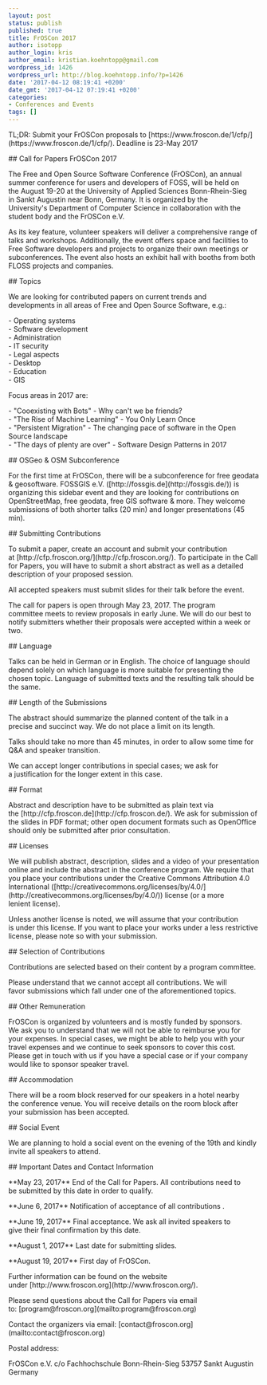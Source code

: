 ```yaml
---
layout: post
status: publish
published: true
title: FrOSCon 2017
author: isotopp
author_login: kris
author_email: kristian.koehntopp@gmail.com
wordpress_id: 1426
wordpress_url: http://blog.koehntopp.info/?p=1426
date: '2017-04-12 08:19:41 +0200'
date_gmt: '2017-04-12 07:19:41 +0200'
categories:
- Conferences and Events
tags: []
---
```

<p>TL;DR: Submit your FrOSCon proposals to&nbsp;[https://www.froscon.de/1/cfp/](https://www.froscon.de/1/cfp/). Deadline is 23-May 2017</p>
<p>## Call for Papers FrOSCon 2017</p>
<p>The Free and Open Source Software Conference (FrOSCon), an annual summer&nbsp;conference for users and developers of FOSS, will be held on the&nbsp;August 19-20 at the University of Applied Sciences Bonn-Rhein-Sieg in&nbsp;Sankt Augustin near Bonn, Germany. It is organized by the University's&nbsp;Department of Computer Science in collaboration with the student body and&nbsp;the FrOSCon e.V.</p>
<p>As its key feature, volunteer speakers will deliver a comprehensive range&nbsp;of talks and workshops. Additionally, the event offers space and&nbsp;facilities to Free Software developers and projects to organize their own&nbsp;meetings or subconferences. The event also hosts an exhibit hall with&nbsp;booths from both FLOSS projects and companies. <!--more--></p>
<p>## Topics</p>
<p>We are looking for contributed papers on current trends and developments&nbsp;in all areas of Free and Open Source Software, e.g.:</p>
<p>- Operating systems<br />
- Software development<br />
- Administration<br />
- IT security<br />
- Legal aspects<br />
- Desktop<br />
- Education<br />
- GIS</p>
<p>Focus areas in 2017 are:</p>
<p>- "Cooexisting with Bots" - Why can't we be friends?<br />
- "The Rise of Machine Learning" - You Only Learn Once<br />
- "Persistent Migration" - The changing pace of software in the Open Source landscape<br />
- "The days of plenty are over" - Software Design Patterns in 2017</p>
<p>## OSGeo & OSM Subconference</p>
<p>For the first time at FrOSCon, there will be a subconference for free&nbsp;geodata & geosoftware. FOSSGIS e.V. ([http://fossgis.de](http://fossgis.de/)) is organizing this&nbsp;sidebar event and they are looking for contributions on OpenStreetMap,&nbsp;free geodata, free GIS software & more. They welcome submissions of both&nbsp;shorter talks (20 min) and longer presentations (45 min).</p>
<p>## Submitting Contributions</p>
<p>To submit a paper, create an account and submit your contribution at&nbsp;[http://cfp.froscon.org/](http://cfp.froscon.org/). To participate in the Call for Papers, you will&nbsp;have to submit a short abstract as well as a detailed description of your&nbsp;proposed session.</p>
<p>All accepted speakers must submit slides for their talk before the event.</p>
<p>The call for papers is open through May 23, 2017. The program committee&nbsp;meets to review proposals in early June. We will do our best to notify&nbsp;submitters whether their proposals were accepted within a week or two.</p>
<p>## Language</p>
<p>Talks can be held in German or in English. The choice of&nbsp;language should depend solely on which language is more suitable for&nbsp;presenting the chosen topic. Language of submitted texts and the resulting&nbsp;talk should be the same.</p>
<p>## Length of the Submissions</p>
<p>The abstract should summarize the planned content of the talk in a precise&nbsp;and succinct way. We do not place a limit on its length.</p>
<p>Talks should take no more than 45 minutes, in order to allow some time&nbsp;for Q&A and speaker transition.</p>
<p>We can accept longer contributions in special cases; we ask for a&nbsp;justification for the longer extent in this case.</p>
<p>## Format</p>
<p>Abstract and description have to be submitted as plain text via the&nbsp;[http://cfp.froscon.de](http://cfp.froscon.de/). We ask for submission of the slides in PDF format;&nbsp;other open document formats such as OpenOffice should only be submitted&nbsp;after prior consultation.</p>
<p>## Licenses</p>
<p>We will publish abstract, description, slides and a video of your&nbsp;presentation online and include the abstract in the conference program. We&nbsp;require that you place your contributions under the Creative Commons&nbsp;Attribution 4.0 International&nbsp;([http://creativecommons.org/licenses/by/4.0/](http://creativecommons.org/licenses/by/4.0/)) license (or a more lenient&nbsp;license).</p>
<p>Unless another license is noted, we will assume that your contribution is&nbsp;under this license. If you want to place your works under a less&nbsp;restrictive license, please note so with your submission.</p>
<p>## Selection of Contributions</p>
<p>Contributions are selected based on their content by a program committee.</p>
<p>Please understand that we cannot accept all contributions. We will favor&nbsp;submissions which fall under one of the aforementioned topics.</p>
<p>## Other Remuneration</p>
<p>FrOSCon is organized by volunteers and is mostly funded by sponsors. We&nbsp;ask you to understand that we will not be able to reimburse you for your&nbsp;expenses. In special cases, we might be able to help you with your travel&nbsp;expenses and we continue to seek sponsors to cover this cost. Please get&nbsp;in touch with us if you have a special case or if your company would like&nbsp;to sponsor speaker travel.</p>
<p>## Accommodation</p>
<p>There will be a room block reserved for our speakers in a hotel nearby the&nbsp;conference venue. You will receive details on the room block after your&nbsp;submission has been accepted.</p>
<p>## Social Event</p>
<p>We are planning to hold a social event on the evening of the 19th and&nbsp;kindly invite all speakers to attend.</p>
<p>## Important Dates and Contact Information</p>
<p>**May 23, 2017** End of the Call for Papers. All contributions need to be&nbsp;submitted by this date in order to qualify.</p>
<p>**June 6, 2017** Notification of acceptance of all contributions .</p>
<p>**June 19, 2017** Final acceptance. We ask all invited speakers to give&nbsp;their final confirmation by this date.</p>
<p>**August 1, 2017** Last date for submitting slides.</p>
<p>**August 19, 2017** First day of FrOSCon.</p>
<p>Further information can be found on the website under&nbsp;[http://www.froscon.org](http://www.froscon.org/).</p>
<p>Please send questions about the Call for Papers via email to:&nbsp;[program@froscon.org](mailto:program@froscon.org)</p>
<p>Contact the organizers via email: [contact@froscon.org](mailto:contact@froscon.org)</p>
<p>Postal address:</p>
<p>FrOSCon e.V. c/o Fachhochschule Bonn-Rhein-Sieg 53757 Sankt Augustin Germany</p>
